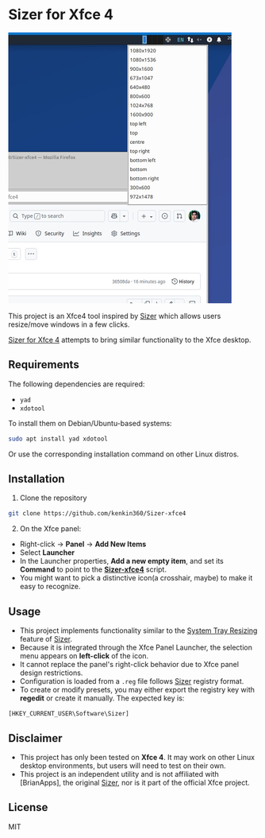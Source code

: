[Sizer]: https://www.brianapps.net/sizer/
[Brian Apps]: https://www.brianapps.net/
[systray]: https://www.brianapps.net/sizer/userguide.html#systray
[screenshot]: https://github.com/kenkin360/Sizer-Xfce4/blob/main/images/captrue.jpg
[Sizer for Xfce 4]: https://github.com/kenkin360/Sizer-Xfce4

# Sizer for Xfce 4

![screenshot][screenshot]

This project is an Xfce4 tool inspired by [Sizer] which allows users resize/move windows in a few clicks. 

[Sizer for Xfce 4] attempts to bring similar functionality to the Xfce desktop.

## Requirements
The following dependencies are required: 
- `yad`
- `xdotool`

To install them on Debian/Ubuntu-based systems:
```bash
sudo apt install yad xdotool
```
Or use the corresponding installation command on other Linux distros.

## Installation
1. Clone the repository

```bash
git clone https://github.com/kenkin360/Sizer-xfce4
```

2. On the Xfce panel:

 - Right-click → **Panel** → **Add New Items**
 - Select **Launcher**
 - In the Launcher properties, **Add a new empty item**, and set its **Command** to point to the **[Sizer-xfce4](https://github.com/kenkin360/Sizer-xfce4/blob/main/Sizer-xfce4)** script.
 - You might want to pick a distinctive icon(a crosshair, maybe) to make it easy to recognize.

## Usage
- This project implements functionality similar to the [System Tray Resizing][systray] feature of [Sizer]. 
- Because it is integrated through the Xfce Panel Launcher, the selection menu appears on **left-click** of the icon. 
- It cannot replace the panel's right-click behavior due to Xfce panel design restrictions.
- Configuration is loaded from a `.reg` file follows [Sizer] registry format. 
- To create or modify presets, you may either export the registry key with **regedit** or create it manually. The expected key is:
```
[HKEY_CURRENT_USER\Software\Sizer]
```

## Disclaimer
- This project has only been tested on **Xfce 4**. It may work on other Linux desktop environments, but users will need to test on their own.
- This project is an independent utility and is not affiliated with [BrianApps], the original [Sizer], nor is it part of the official Xfce project.

## License
MIT
